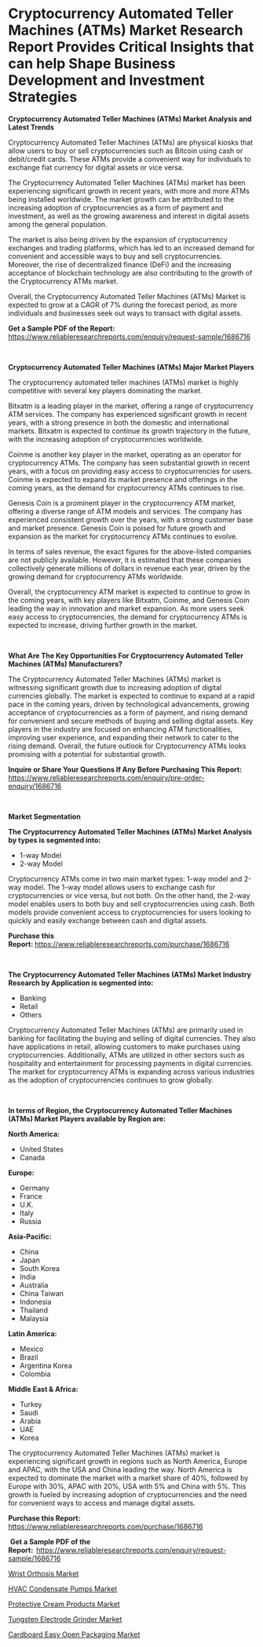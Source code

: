 <p><h1>Cryptocurrency Automated Teller Machines (ATMs) Market Research Report Provides Critical Insights that can help Shape Business Development and Investment Strategies</h1></p><p><strong>Cryptocurrency Automated Teller Machines (ATMs) Market Analysis and Latest Trends</strong></p>
<p><p>Cryptocurrency Automated Teller Machines (ATMs) are physical kiosks that allow users to buy or sell cryptocurrencies such as Bitcoin using cash or debit/credit cards. These ATMs provide a convenient way for individuals to exchange fiat currency for digital assets or vice versa.</p><p>The Cryptocurrency Automated Teller Machines (ATMs) market has been experiencing significant growth in recent years, with more and more ATMs being installed worldwide. The market growth can be attributed to the increasing adoption of cryptocurrencies as a form of payment and investment, as well as the growing awareness and interest in digital assets among the general population.</p><p>The market is also being driven by the expansion of cryptocurrency exchanges and trading platforms, which has led to an increased demand for convenient and accessible ways to buy and sell cryptocurrencies. Moreover, the rise of decentralized finance (DeFi) and the increasing acceptance of blockchain technology are also contributing to the growth of the Cryptocurrency ATMs market.</p><p>Overall, the Cryptocurrency Automated Teller Machines (ATMs) Market is expected to grow at a CAGR of 7% during the forecast period, as more individuals and businesses seek out ways to transact with digital assets.</p></p>
<p><strong>Get a Sample PDF of the Report:&nbsp;</strong> <a href="https://www.reliableresearchreports.com/enquiry/request-sample/1686716">https://www.reliableresearchreports.com/enquiry/request-sample/1686716</a></p>
<p>&nbsp;</p>
<p><strong>Cryptocurrency Automated Teller Machines (ATMs) Major Market Players</strong></p>
<p><p>The cryptocurrency automated teller machines (ATMs) market is highly competitive with several key players dominating the market. </p><p>Bitxatm is a leading player in the market, offering a range of cryptocurrency ATM services. The company has experienced significant growth in recent years, with a strong presence in both the domestic and international markets. Bitxatm is expected to continue its growth trajectory in the future, with the increasing adoption of cryptocurrencies worldwide.</p><p>Coinme is another key player in the market, operating as an operator for cryptocurrency ATMs. The company has seen substantial growth in recent years, with a focus on providing easy access to cryptocurrencies for users. Coinme is expected to expand its market presence and offerings in the coming years, as the demand for cryptocurrency ATMs continues to rise.</p><p>Genesis Coin is a prominent player in the cryptocurrency ATM market, offering a diverse range of ATM models and services. The company has experienced consistent growth over the years, with a strong customer base and market presence. Genesis Coin is poised for future growth and expansion as the market for cryptocurrency ATMs continues to evolve.</p><p>In terms of sales revenue, the exact figures for the above-listed companies are not publicly available. However, it is estimated that these companies collectively generate millions of dollars in revenue each year, driven by the growing demand for cryptocurrency ATMs worldwide.</p><p>Overall, the cryptocurrency ATM market is expected to continue to grow in the coming years, with key players like Bitxatm, Coinme, and Genesis Coin leading the way in innovation and market expansion. As more users seek easy access to cryptocurrencies, the demand for cryptocurrency ATMs is expected to increase, driving further growth in the market.</p></p>
<p>&nbsp;</p>
<p><strong>What Are The Key Opportunities For Cryptocurrency Automated Teller Machines (ATMs) Manufacturers?</strong></p>
<p><p>The Cryptocurrency Automated Teller Machines (ATMs) market is witnessing significant growth due to increasing adoption of digital currencies globally. The market is expected to continue to expand at a rapid pace in the coming years, driven by technological advancements, growing acceptance of cryptocurrencies as a form of payment, and rising demand for convenient and secure methods of buying and selling digital assets. Key players in the industry are focused on enhancing ATM functionalities, improving user experience, and expanding their network to cater to the rising demand. Overall, the future outlook for Cryptocurrency ATMs looks promising with a potential for substantial growth.</p></p>
<p><strong>Inquire or Share Your Questions If Any Before Purchasing This Report:</strong> <a href="https://www.reliableresearchreports.com/enquiry/pre-order-enquiry/1686716">https://www.reliableresearchreports.com/enquiry/pre-order-enquiry/1686716</a></p>
<p>&nbsp;</p>
<p><strong>Market Segmentation</strong></p>
<p><strong>The Cryptocurrency Automated Teller Machines (ATMs) Market Analysis by types is segmented into:</strong></p>
<p><ul><li>1-way Model</li><li>2-way Model</li></ul></p>
<p><p>Cryptocurrency ATMs come in two main market types: 1-way model and 2-way model. The 1-way model allows users to exchange cash for cryptocurrencies or vice versa, but not both. On the other hand, the 2-way model enables users to both buy and sell cryptocurrencies using cash. Both models provide convenient access to cryptocurrencies for users looking to quickly and easily exchange between cash and digital assets.</p></p>
<p><strong>Purchase this Report:&nbsp;</strong><a href="https://www.reliableresearchreports.com/purchase/1686716">https://www.reliableresearchreports.com/purchase/1686716</a></p>
<p>&nbsp;</p>
<p><strong>The Cryptocurrency Automated Teller Machines (ATMs) Market Industry Research by Application is segmented into:</strong></p>
<p><ul><li>Banking</li><li>Retail</li><li>Others</li></ul></p>
<p><p>Cryptocurrency Automated Teller Machines (ATMs) are primarily used in banking for facilitating the buying and selling of digital currencies. They also have applications in retail, allowing customers to make purchases using cryptocurrencies. Additionally, ATMs are utilized in other sectors such as hospitality and entertainment for processing payments in digital currencies. The market for cryptocurrency ATMs is expanding across various industries as the adoption of cryptocurrencies continues to grow globally.</p></p>
<p>&nbsp;</p>
<p><strong>In terms of Region, the Cryptocurrency Automated Teller Machines (ATMs) Market Players available by Region are:</strong></p>
<p>
    <p> <strong> North America: </strong>
        <ul>
            <li>United States</li>
            <li>Canada</li>
        </ul>
        </p> 
    <p> <strong> Europe: </strong>
        <ul>
            <li>Germany</li>
            <li>France</li>
            <li>U.K.</li>
            <li>Italy</li>
            <li>Russia</li>
        </ul>
        </p> 
    <p> <strong> Asia-Pacific: </strong>
        <ul>
            <li>China</li>
            <li>Japan</li>
            <li>South Korea</li>
            <li>India</li>
            <li>Australia</li>
            <li>China Taiwan</li>
            <li>Indonesia</li>
            <li>Thailand</li>
            <li>Malaysia</li>
        </ul>
        </p> 
    <p> <strong> Latin America: </strong>
        <ul>
            <li>Mexico</li>
            <li>Brazil</li>
            <li>Argentina Korea</li>
            <li>Colombia</li>
        </ul>
        </p> 
    <p> <strong> Middle East & Africa: </strong>
        <ul>
            <li>Turkey</li>
            <li>Saudi</li>
            <li>Arabia</li>
            <li>UAE</li>
            <li>Korea</li>
        </ul>
    </p>
    </p>
<p><p>The cryptocurrency Automated Teller Machines (ATMs) market is experiencing significant growth in regions such as North America, Europe and APAC, with the USA and China leading the way. North America is expected to dominate the market with a market share of 40%, followed by Europe with 30%, APAC with 20%, USA with 5% and China with 5%. This growth is fueled by increasing adoption of cryptocurrencies and the need for convenient ways to access and manage digital assets.</p></p>
<p><strong>Purchase this Report: </strong><a href="https://www.reliableresearchreports.com/purchase/1686716">https://www.reliableresearchreports.com/purchase/1686716</a></p>
<p>&nbsp;<strong>Get a Sample PDF of the Report:&nbsp;&nbsp;</strong><a href="https://www.reliableresearchreports.com/enquiry/request-sample/1686716">https://www.reliableresearchreports.com/enquiry/request-sample/1686716</a></p>
<p><strong></strong></p>
<p><p><a href="https://medium.com/@maevemoen/wrist-orthosis-market-research-report-its-history-and-forecast-2024-to-2031-abb020f14877">Wrist Orthosis Market</a></p><p><a href="https://medium.com/@simonepurdy/hvac-condensate-pumps-market-the-key-to-successful-business-strategy-forecast-till-2031-4ba0c4b838de">HVAC Condensate Pumps Market</a></p><p><a href="https://issuu.com/reportprime-2/docs/protective-cream-products-market-size-2030.pptx">Protective Cream Products Market</a></p><p><a href="https://medium.com/@simonepurdy/tungsten-electrode-grinder-market-trends-forecast-and-competitive-analysis-to-2031-8cfcc2d63a54">Tungsten Electrode Grinder Market</a></p><p><a href="https://issuu.com/reportprime-2/docs/cardboard-easy-open-packaging-market-size-2030.ppt">Cardboard Easy Open Packaging Market</a></p></p>